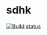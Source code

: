 # sdhk

[![Build status](https://ci.appveyor.com/api/projects/status/h5b6avbtqsi6a3dq/branch/master?svg=true)](https://ci.appveyor.com/project/sin-us/sdhk/branch/master)
